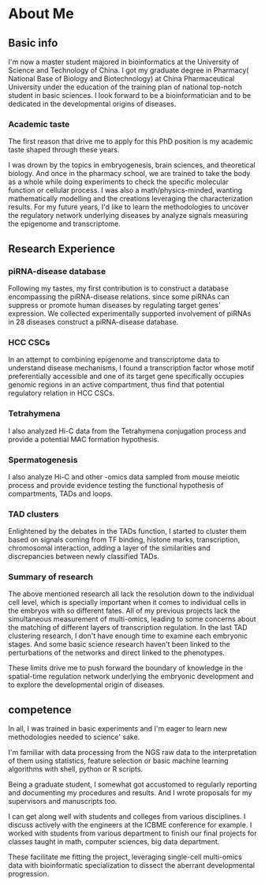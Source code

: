 # About Me

## Basic info

I'm now a master student majored in bioinformatics at the University of Science and Technology of China. I got my graduate degree in Pharmacy( National Base of Biology and Biotechnology) at China Pharmaceutical University under the education of the training plan of national top-notch student in basic sciences. I look forward to be a bioinformatician and to be dedicated in the developmental origins of diseases.

### Academic taste

The first reason that drive me to apply for this PhD position is my academic taste shaped through these years.

I was drown by the topics in embryogenesis, brain sciences, and theoretical biology.  And once in the pharmacy school, we are trained to take the body as a whole while doing experiments to check the specific molecular function or cellular process. I was also a math/physics-minded, wanting mathematically modelling and the creations leveraging the characterization results. For my future years, I'd like to learn the methodologies to uncover the regulatory network underlying diseases by analyze signals measuring the epigenome and transcriptome.

## Research Experience

### piRNA-disease database 
Following my tastes, my first contribution is to construct a database encompassing the piRNA-disease relations. since some piRNAs can suppress or promote human diseases by regulating target genes' expression. We collected experimentally supported involvement of piRNAs  in 28 diseases construct a piRNA-disease database.

### HCC CSCs
In an attempt to combining epigenome and transcriptome data to understand disease mechanisms, I found a transcription factor whose motif preferentially accessible and one of its target gene specifically occupies genomic regions in an active compartment, thus find that potential regulatory relation in HCC CSCs.

### Tetrahymena
I also analyzed Hi-C data from the Tetrahymena conjugation process and provide a potential MAC formation hypothesis.

### Spermatogenesis
I also analyze Hi-C and other -omics data sampled from mouse meiotic process and provide evidence testing the functional hypothesis of compartments, TADs and loops.

### TAD clusters
Enlightened by the debates in the TADs function, I started to cluster them based on signals coming from TF binding, histone marks, transcription, chromosomal interaction, adding a layer of the similarities and discrepancies between newly classified TADs.

### Summary of research
The above mentioned research all lack the resolution down to the individual cell level, which is specially important when it comes to individual cells in the embryos with so different fates. All of my previous projects lack the simultaneous measurement of multi-omics, leading to some concerns about the matching of different layers of transcription regulation. In the last TAD clustering research, I don't have enough time to examine each embryonic stages. And some basic science research haven't been linked to the perturbations of the networks and direct linked to the phenotypes.

These limits drive me to push forward the boundary of knowledge in the spatial-time regulation network underlying the embryonic development and to explore the developmental origin of diseases.

## competence

In all, I was trained in basic experiments and I'm eager to learn new methodologies needed to science' sake. 

I'm familiar with data processing from the NGS raw data to the interpretation of them using statistics, feature selection or basic machine learning algorithms with shell, python or R scripts.

Being a graduate student, I somewhat got accustomed to regularly reporting and documenting my procedures and results. And I wrote proposals for my supervisors and manuscripts too.

I can get along well with students and colleges from various disciplines. I discuss actively with the engineers at the ICBME conference for example. I worked with students from various department to finish our final projects for classes taught in math, computer sciences, big data department.

These facilitate me fitting the project, leveraging single-cell multi-omics data with bioinformatic specialization to dissect the aberrant developmental progression.